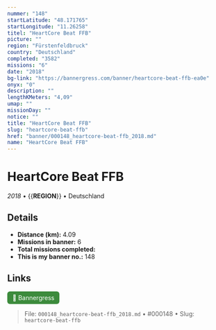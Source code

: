 ```yaml
---
nummer: "148"
startLatitude: "48.171765"
startLongitude: "11.26258"
titel: "HeartCore Beat FFB"
picture: ""
region: "Fürstenfeldbruck"
country: "Deutschland"
completed: "3582"
missions: "6"
date: "2018"
bg-link: "https://bannergress.com/banner/heartcore-beat-ffb-ea0e"
onyx: "0"
description: ""
lengthKMeters: "4,09"
umap: ""
missionDay: ""
notice: ""
title: "HeartCore Beat FFB"
slug: "heartcore-beat-ffb"
href: "banner/000148_heartcore-beat-ffb_2018.md"
name: "HeartCore Beat FFB"
---
```

# HeartCore Beat FFB

*2018* • {{__REGION__}} • Deutschland





## Details
- **Distance (km):** 4.09
- **Missions in banner:** 6
- **Total missions completed:** 
- **This is my banner no.:** 148





## Links
<a href="https://bannergress.com/banner/heartcore-beat-ffb-ea0e" target="_blank" style="display:inline-block;margin-right:8px;padding:6px 12px;background:#3c8b3c;color:#fff;text-decoration:none;border-radius:6px;">🔗 Bannergress</a>



> File: `000148_heartcore-beat-ffb_2018.md` • #000148 • Slug: `heartcore-beat-ffb`
